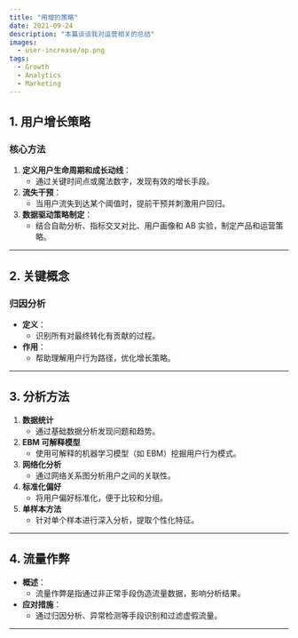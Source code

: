```yaml
---
title: "用增的策略"
date: 2021-09-24
description: "本篇谈谈我对运营相关的总结"
images:
  - user-increase/op.png
tags:
  - Growth
  - Analytics
  - Marketing
---
```


## **1. 用户增长策略**

### **核心方法**

1. **定义用户生命周期和成长动线**：
   - 通过关键时间点或魔法数字，发现有效的增长手段。
2. **流失干预**：
   - 当用户流失到达某个阈值时，提前干预并刺激用户回归。
3. **数据驱动策略制定**：
   - 结合自助分析、指标交叉对比、用户画像和 AB 实验，制定产品和运营策略。

---

## **2. 关键概念**

### **归因分析**

- **定义**：
  - 识别所有对最终转化有贡献的过程。
- **作用**：
  - 帮助理解用户行为路径，优化增长策略。

---

## **3. 分析方法**

1. **数据统计**  
   - 通过基础数据分析发现问题和趋势。
2. **EBM 可解释模型**  
   - 使用可解释的机器学习模型（如 EBM）挖掘用户行为模式。
3. **网络化分析**  
   - 通过网络关系图分析用户之间的关联性。
4. **标准化偏好**  
   - 将用户偏好标准化，便于比较和分组。
5. **单样本方法**  
   - 针对单个样本进行深入分析，提取个性化特征。

---

## **4. 流量作弊**

- **概述**：
  - 流量作弊是指通过非正常手段伪造流量数据，影响分析结果。
- **应对措施**：
  - 通过归因分析、异常检测等手段识别和过滤虚假流量。

---
